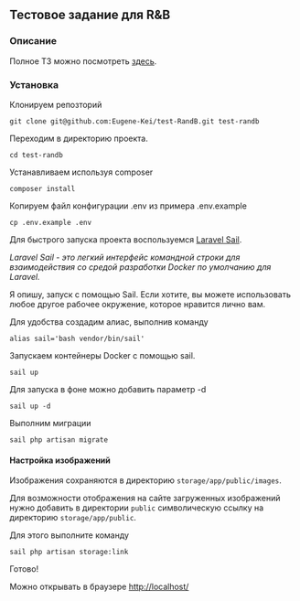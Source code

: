 ## Тестовое задание для R&B

### Описание
Полное ТЗ можно посмотреть [здесь](./test-task.md).

### Установка

Клонируем репозторий 

`git clone git@github.com:Eugene-Kei/test-RandB.git test-randb`

Переходим в директорию проекта.

`cd test-randb`

Устанавливаем используя composer

`composer install`

Копируем файл конфигурации .env из примера .env.example

`cp .env.example .env`

Для быстрого запуска проекта воспользуемся [Laravel Sail](https://laravel.com/docs/8.x/sail). 

_Laravel Sail - это легкий интерфейс командной строки для взаимодействия со средой разработки Docker по умолчанию для Laravel._

Я опишу, запуск с помощью Sail. 
Если хотите, вы можете использовать любое другое рабочее окружение, которое нравится лично вам.

Для удобства создадим алиас, выполнив команду

`alias sail='bash vendor/bin/sail'`

Запускаем контейнеры Docker с помощью sail.

`sail up`

Для запуска в фоне можно добавить параметр -d

`sail up -d`

Выполним миграции

`sail php artisan migrate`


#### Настройка изображений

Изображения сохраняются в директорию `storage/app/public/images`.

Для возможности отображения на сайте загруженных изображений
нужно добавить в директории `public` символическую ссылку на директорию `storage/app/public`.

Для этого выполните команду

`sail php artisan storage:link`

Готово!

Можно открывать в браузере [http://localhost/](http://localhost/)
